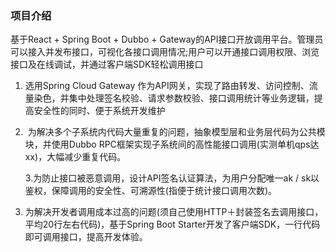 ### 项目介绍
基于React + Spring Boot + Dubbo + Gateway的API接口开放调用平台。管理员可以接入并发布接口，可视化各接口调用情况;用户可以开通接口调用权限、浏览接口及在线调试，并通过客户端SDK轻松调用接口

1. 选用Spring Cloud Gateway 作为API网关，实现了路由转发、访问控制、流量染色，并集中处理签名校验、请求参数校验、接口调用统计等业务逻辑，提高安全性的同时、便于系统开发维护

2.  为解决多个子系统内代码大量重复的问题，抽象模型层和业务层代码为公共模块，并使用Dubbo RPC框架实现子系统间的高性能接口调用(实测单机qps达 xx)，大幅减少重复代码。

    3.为防止接口被恶意调用，设计API签名认证算法，为用户分配唯一ak / sk以鉴权，保障调用的安全性、可溯源性(指便于统计接口调用次数)。

4. 为解决开发者调用成本过高的问题(须自己使用HTTP＋封装签名去调用接口，平均20行左右代码)，基于Spring Boot Starter开发了客户端SDK，一行代码即可调用接口，提高开发体验。